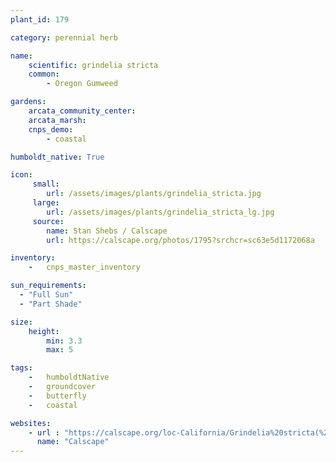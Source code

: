 ```yaml
---
plant_id: 179 

category: perennial herb

name: 
    scientific: grindelia stricta
    common: 
        - Oregon Gumweed

gardens:
    arcata_community_center:
    arcata_marsh:
    cnps_demo:
        - coastal

humboldt_native: True

icon: 
     small: 
        url: /assets/images/plants/grindelia_stricta.jpg 
     large: 
        url: /assets/images/plants/grindelia_stricta_lg.jpg 
     source: 
        name: Stan Shebs / Calscape
        url: https://calscape.org/photos/1795?srchcr=sc63e5d1172068a 

inventory: 
    -   cnps_master_inventory

sun_requirements:
  - "Full Sun"
  - "Part Shade"

size:
    height: 
        min: 3.3
        max: 5

tags:  
    -   humboldtNative
    -   groundcover
    -   butterfly
    -   coastal

websites:
    - url : "https://calscape.org/loc-California/Grindelia%20stricta(%20)"
      name: "Calscape"
---
```

